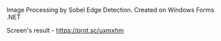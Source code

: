 Image Processing by Sobel Edge Detection.
Created on Windows Forms .NET

Screen's result - https://prnt.sc/uxmxhm
